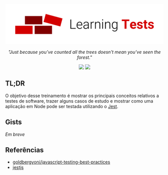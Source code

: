 <p align="center">
  <img
    src="https://raw.githubusercontent.com/mjs-community/learning-tests/master/docs/logo.png"
    alt="learning tests"
    width="600px"
  />
</p>

<em> <p align="center"> "Just because you’ve counted all the trees doesn’t mean you’ve seen the forest." </p> </em>

<p align=center>
  <img src="https://img.shields.io/badge/revisão-1-red" />
  <img src="https://img.shields.io/badge/exemplos-WIP-red" />
</p>

## TL;DR
O objetivo desse treinamento é mostrar os principais conceitos relativos a testes de software, trazer alguns casos de estudo e mostrar como uma aplicação em Node pode ser testada utilizando o [Jest](https://jestjs.io/).

## Gists
<em> Em breve </em>

## Referências
- [goldbergyoni/javascript-testing-best-practices](https://github.com/goldbergyoni/javascript-testing-best-practices/)
- [jestjs](https://jestjs.io/)
